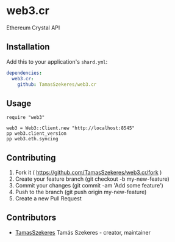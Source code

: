 # web3.cr

Ethereum Crystal API

## Installation

Add this to your application's `shard.yml`:

```yaml
dependencies:
  web3.cr:
    github: TamasSzekeres/web3.cr
```

## Usage

```crystal
require "web3"

web3 = Web3::Client.new "http://localhost:8545"
pp web3.client_version
pp web3.eth.syncing
```

## Contributing

1. Fork it ( https://github.com/TamasSzekeres/web3.cr/fork )
2. Create your feature branch (git checkout -b my-new-feature)
3. Commit your changes (git commit -am 'Add some feature')
4. Push to the branch (git push origin my-new-feature)
5. Create a new Pull Request

## Contributors

- [TamasSzekeres](https://github.com/TamasSzekeres) Tamás Szekeres - creator, maintainer

